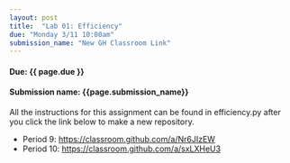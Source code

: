 ```yaml
---
layout: post
title:  "Lab 01: Efficiency"
due: "Monday 3/11 10:00am"
submission_name: "New GH Classroom Link"
---
```


#### Due: {{ page.due }}
#### Submission name: {{page.submission_name}}

All the instructions for this assignment can be found in efficiency.py after you click the link below to make a new repository.

* Period 9: <https://classroom.github.com/a/Nr6JIzEW>
* Period 10: <https://classroom.github.com/a/sxLXHeU3>
